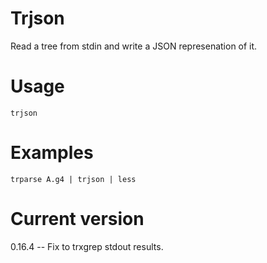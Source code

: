 # Trjson

Read a tree from stdin and write a JSON represenation of it.

# Usage

    trjson

# Examples

    trparse A.g4 | trjson | less

# Current version

0.16.4 -- Fix to trxgrep stdout results.
